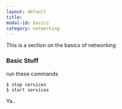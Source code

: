 ```yaml
---
layout: default
title:
modal-id: basics
category: networking
---
```

This is a section on the basics of networking

### Basic Stuff
run these commands
```
$ stop services
$ start services
```

Ya..

